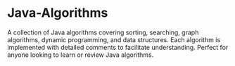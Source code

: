 # Java-Algorithms
A collection of Java algorithms covering sorting, searching, graph algorithms, dynamic programming, and data structures. Each algorithm is implemented with detailed comments to facilitate understanding. Perfect for anyone looking to learn or review Java algorithms.
